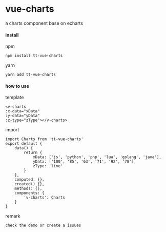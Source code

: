 # vue-charts

a charts component base on echarts
#### install
npm

    npm install tt-vue-charts

yarn

    yarn add tt-vue-charts

#### how to use

template

    <v-charts
    :x-data="xData"
    :y-data="yData"
    :z-type="zType"></v-charts>

import

    import Charts from 'tt-vue-charts'
    export default {
        data() {
            return {
                xData: ['js', 'python', 'php', 'lua', 'golang', 'java'],
                yData: ['100', '85', '63', '71', '92', '78'],
                zType: 'line'
            }
        },
        computed: {},
        created() {},
        methods: {},
        components: {
            'v-charts': Charts
        }
    }

remark

    check the demo or create a issues
